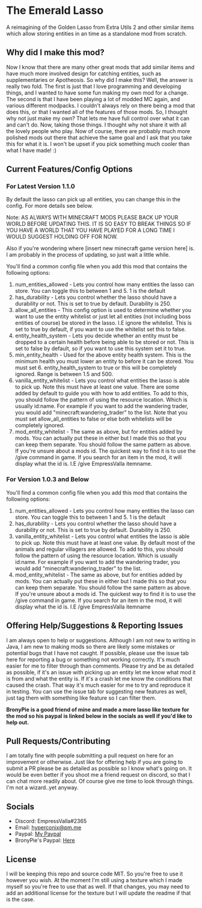 # The Emerald Lasso
A reimagining of the Golden Lasso from Extra Utils 2 and other similar items which allow storing entities in an time as a standalone mod from scratch.

## Why did I make this mod?
Now I know that there are many other great mods that add similar items and have much more involved design for catching entities, such as supplementaries or Apotheosis. So why did I make this?
Well, the answer is really two fold. The first is just that I love programming and developing things, and I wanted to have some fun making my own mod for a change. The second is that I have been playing a lot
of modded MC again, and various different modpacks. I couldn't always rely on there being a mod that does this, or that I wanted all of the features of those mods. So, I thought
why not just make my own? That lets me have full control over what it can and can't do. Now, taking those things. I thought why not share it with all the lovely people
who play. Now of course, there are probably much more polished mods out there that achieve the same goal and I ask that you take this for what it is. I won't be upset if you pick something much
cooler than what I have made! :)

## Current Features/Config Options

### For Latest Version 1.1.0

By default the lasso can pick up all entities, you can change this in the config. For more details see below.

Note: AS ALWAYS WITH MINECRAFT MODS PLEASE BACK UP YOUR WORLD BEFORE UPDATING THIS. IT IS SO EASY TO BREAK THINGS SO IF YOU HAVE A WORLD THAT YOU HAVE PLAYED FOR A LONG TIME I WOULD SUGGEST HOLDING OFF FOR NOW.

Also if you're wondering where [insert new minecraft game version here] is. I am probably in the process of updating, so just wait a little while.

You'll find a common config file when you add this mod that contains the following options:

1. num_entities_allowed - Lets you control how many entities the lasso can store. You can toggle this to between 1 and 5. 1 is the default
2. has_durability - Lets you control whether the lasso should have a durability or not. This is set to true by default. Durability is 250.
3. allow_all_entities - This config option is used to determine whether you want to use the entity whitelist or just let all entities (not including boss entities of course) be stored in the lasso. I.E ignore the whitelist. This is set to true by default, if you want to use the whitelist set this to false.
4. entity_health_system - Lets you decide whether an entity must be dropped to a certain health before being able to be stored or not. This is set to false by default, so if you want to use this system set it to true.
5. min_entity_health - Used for the above entity health system. This is the minimum health you must lower an entity to before it can be stored. You must set 6. entity_health_system to true or this will be completely ignored. Range is between 1.5 and 500.
7. vanilla_entity_whitelist - Lets you control what entities the lasso is able to pick up. Note this must have at least one value. There are some added by default to guide you with how to add entities. To add to this, you should follow the pattern of using the resource location. Which is usually id:name. For example if you want to add the wandering trader, you would add "minecraft:wandering_trader" to the list. Note that you must set allow_all_entities to false or else both whitelists will be completely ignored.
8. mod_entity_whitelist - The same as above, but for entities added by mods. You can actually put these in either but I made this so that you can keep them separate. You should follow the same pattern as above. If you're unsure about a mods id. The quickest way to find it is to use the /give command in game. If you search for an item in the mod, it will display what the id is. I.E /give EmpressValla itemname.

### For Version 1.0.3 and Below

You'll find a common config file when you add this mod that contains the following options:

1. num_entities_allowed - Lets you control how many entities the lasso can store. You can toggle this to between 1 and 5. 1 is the default
2. has_durability - Lets you control whether the lasso should have a durability or not. This is set to true by default. Durability is 250.
3. vanilla_entity_whitelist - Lets you control what entities the lasso is able to pick up. Note this must have at least one value. By default most of the animals and regular villagers are allowed. To add to this, you should follow the pattern of using the resource location. Which is usually id:name. For example if you want to add the wandering trader, you would add "minecraft:wandering_trader" to the list.
4. mod_entity_whitelist - The same as above, but for entities added by mods. You can actually put these in either but I made this so that you can keep them separate. You should follow the same pattern as above. If you're unsure about a mods id. The quickest way to find it is to use the /give command in game. If you search for an item in the mod, it will display what the id is. I.E /give EmpressValla itemname

## Offering Help/Suggestions & Reporting Issues
I am always open to help or suggestions. Although I am not new to writing in Java, I am new to making mods so there are likely some mistakes or potential bugs
that I have not caught. If possible, please use the issue tab here for reporting a bug or something not working correctly. It's much easier for me to filter through
than comments. Please try and be as detailed as possible, if it's an issue with picking up an entity let me know what mod it is from and what the entity is. If it's a crash
let me know the conditions that caused the crash. That way it's much easier for me to try and reproduce it in testing. You can use the issue tab for suggesting
new features as well, just tag them with something like feature so I can filter them.

**BronyPie is a good friend of mine and made a more lasso like texture for the mod so his paypal is linked below in the socials as well if you'd like to help out.**

## Pull Requests/Contributing
I am totally fine with people submitting a pull request on here for an improvement or otherwise. Just like for offering help if you are going to submit a PR
please be as detailed as possible so I know what's going on. It would be even better if you shoot me a friend request on discord, so that I can chat more 
readily about. Of course give me time to look through things. I'm not a wizard..yet anyway.

## Socials
- Discord: EmpressValla#2365
- Email: hyperconix@pm.me
- Paypal: [My Paypal](https://www.paypal.com/paypalme/IWuvStarlight)
- BronyPie's Paypal: [Here](https://www.paypal.com/paypalme/BronyPie)

## License
I will be keeping this repo and source code MIT. So you're free to use it however you wish. At the moment I'm still using a texture which I made myself so you're free
to use that as well. If that changes, you may need to add an additional license for the texture but I will update the readme if that is the case.
